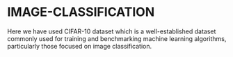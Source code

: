 # IMAGE-CLASSIFICATION
Here we have used CIFAR-10 dataset which is a well-established dataset commonly used for training and benchmarking machine learning algorithms, particularly those focused on image classification.
